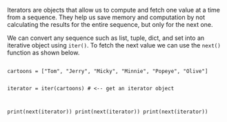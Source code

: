 Iterators are objects that allow us to compute and fetch one value at a time from a sequence. They help us save memory and computation by not calculating the results for the entire sequence, but only for the next one.

We can convert any sequence such as list, tuple, dict, and set into an iterative object using `iter()`. To fetch the next value we can use the `next()` function as shown below.

<Editor lang="python">
<code>
cartoons = ["Tom", "Jerry", "Micky", "Minnie", "Popeye", "Olive"]

iterator = iter(cartoons) # <-- get an iterator object

print(next(iterator))
print(next(iterator))
print(next(iterator))
</code>
</Editor>